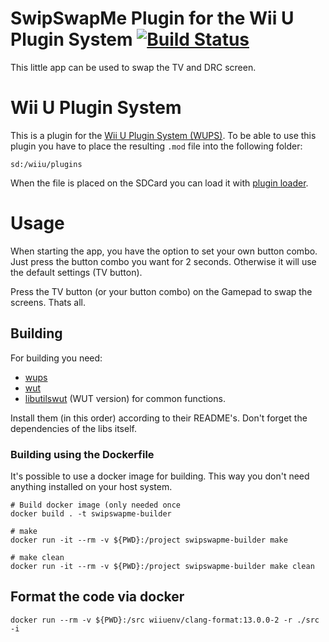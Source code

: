 # SwipSwapMe Plugin for the Wii U Plugin System [![Build Status](https://api.travis-ci.org/Maschell/SwipSwapMe.svg?branch=master)](https://travis-ci.org/Maschell/SwipSwapMe)

This little app can be used to swap the TV and DRC screen.

# Wii U Plugin System
This is a plugin for the [Wii U Plugin System (WUPS)](https://github.com/Maschell/WiiUPluginSystem/). To be able to use this plugin you have to place the resulting `.mod` file into the following folder:

```
sd:/wiiu/plugins
```
When the file is placed on the SDCard you can load it with [plugin loader](https://github.com/Maschell/WiiUPluginSystem/).

# Usage

When starting the app, you have the option to set your own button combo. Just press the button combo you want for 2 seconds.
Otherwise it will use the default settings (TV button).

Press the TV button (or your button combo) on the Gamepad to swap the screens. Thats all.

## Building

For building you need: 
- [wups](https://github.com/Maschell/WiiUPluginSystem)
- [wut](https://github.com/decaf-emu/wut)
- [libutilswut](https://github.com/Maschell/libutils/tree/wut) (WUT version) for common functions.

Install them (in this order) according to their README's. Don't forget the dependencies of the libs itself.

### Building using the Dockerfile
It's possible to use a docker image for building. This way you don't need anything installed on your host system.

```
# Build docker image (only needed once
docker build . -t swipswapme-builder

# make 
docker run -it --rm -v ${PWD}:/project swipswapme-builder make

# make clean
docker run -it --rm -v ${PWD}:/project swipswapme-builder make clean
```

## Format the code via docker

`docker run --rm -v ${PWD}:/src wiiuenv/clang-format:13.0.0-2 -r ./src -i`
